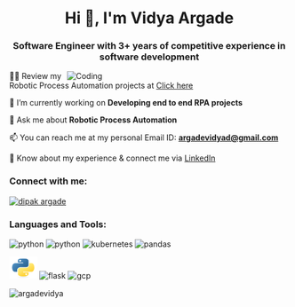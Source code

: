 
<h1 align="center">Hi 👋, I'm Vidya Argade</h1>
<h3 align="center"> Software Engineer with 3+ years of competitive experience in software development</h3>
<img align="right" alt="Coding" width="400" src='https://media.giphy.com/media/xT39CV47COkGPZO3HG/giphy.gif'

     
👨‍💻 Review my Robotic Process Automation projects at [Click here](https://github.com/argadevidya?tab=repositories)
     
🌱 I’m currently working on **Developing end to end RPA projects**

💬 Ask me about **Robotic Process Automation**

📫 You can reach me at my personal Email ID: **argadevidyad@gmail.com**

📄 Know about my experience & connect me via [LinkedIn](https://www.linkedin.com/in//)

<h3 align="left">Connect with me:</h3>
<p align="left">
<a href="https://linkedin.com/in/dipak argade" target="blank"><img align="center" src="https://raw.githubusercontent.com/rahuldkjain/github-profile-readme-generator/master/src/images/icons/Social/linked-in-alt.svg" alt="dipak argade" height="30" width="40" /></a>
</p>

<h3 align="left">Languages and Tools:</h3>
<p align="left"> 
<img src="https://user-images.githubusercontent.com/122998236/220618912-16efd4a0-cb57-440c-a16e-71b399acdf7f.png" alt="python" width="100" height="40"/>
<img src="https://user-images.githubusercontent.com/122998236/220618636-bfd97527-2e3e-4f26-8ea9-d5aa172d1920.jpeg" alt="python" width="60" height="40"/>
<img src="https://user-images.githubusercontent.com/122998236/220589425-35f34b92-1e45-48ba-adbe-2b2801f2d9de.png" alt="kubernetes" width="100" height="40"/> 
<img src="https://user-images.githubusercontent.com/122998236/220589685-baf4be5c-0608-41e2-b5ed-7acf3cdaf171.png" alt="pandas" width="80" height="40"/></p>
<p align="left"> 
<img src="https://raw.githubusercontent.com/devicons/devicon/master/icons/python/python-original.svg" alt="python" width="50" height="40"/>
<img src="https://user-images.githubusercontent.com/122998236/220589374-05f63123-ef29-4942-b5a2-11e2e0ed121d.png" alt="flask" width="50" height="40"/> 
<img src="https://user-images.githubusercontent.com/122998236/220589403-2198d1e6-6c9f-4c58-ae64-3cbfab1e61e3.jpg" alt="gcp" width="50" height="40"/> 
     
<p><img align="center" src="https://github-readme-stats.vercel.app/api/top-langs?username=dipakml&show_icons=true&locale=en&layout=compact" alt="argadevidya" /></p>
